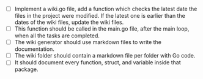 - [ ] Implement a wiki.go file, add a function which checks the latest date the files in the project were modified. If the latest one is earlier than the dates of the wiki files, update the wiki files.
- [ ] This function should be called in the main.go file, after the main loop, when all the tasks are completed.
- [ ] The wiki generator should use markdown files to write the documentation.
- [ ] The wiki folder should contain a markdown file per folder with Go code.
- [ ] It should document every function, struct, and variable inside that package.
